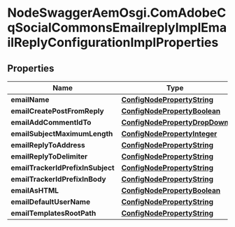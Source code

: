 # NodeSwaggerAemOsgi.ComAdobeCqSocialCommonsEmailreplyImplEmailReplyConfigurationImplProperties

## Properties

Name | Type | Description | Notes
------------ | ------------- | ------------- | -------------
**emailName** | [**ConfigNodePropertyString**](ConfigNodePropertyString.md) |  | [optional] 
**emailCreatePostFromReply** | [**ConfigNodePropertyBoolean**](ConfigNodePropertyBoolean.md) |  | [optional] 
**emailAddCommentIdTo** | [**ConfigNodePropertyDropDown**](ConfigNodePropertyDropDown.md) |  | [optional] 
**emailSubjectMaximumLength** | [**ConfigNodePropertyInteger**](ConfigNodePropertyInteger.md) |  | [optional] 
**emailReplyToAddress** | [**ConfigNodePropertyString**](ConfigNodePropertyString.md) |  | [optional] 
**emailReplyToDelimiter** | [**ConfigNodePropertyString**](ConfigNodePropertyString.md) |  | [optional] 
**emailTrackerIdPrefixInSubject** | [**ConfigNodePropertyString**](ConfigNodePropertyString.md) |  | [optional] 
**emailTrackerIdPrefixInBody** | [**ConfigNodePropertyString**](ConfigNodePropertyString.md) |  | [optional] 
**emailAsHTML** | [**ConfigNodePropertyBoolean**](ConfigNodePropertyBoolean.md) |  | [optional] 
**emailDefaultUserName** | [**ConfigNodePropertyString**](ConfigNodePropertyString.md) |  | [optional] 
**emailTemplatesRootPath** | [**ConfigNodePropertyString**](ConfigNodePropertyString.md) |  | [optional] 


